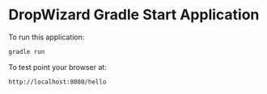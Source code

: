 # DropWizard Gradle Start Application

To run this application:
```cmd
gradle run
```

To test point your browser at:
```
http://localhost:8080/hello
```